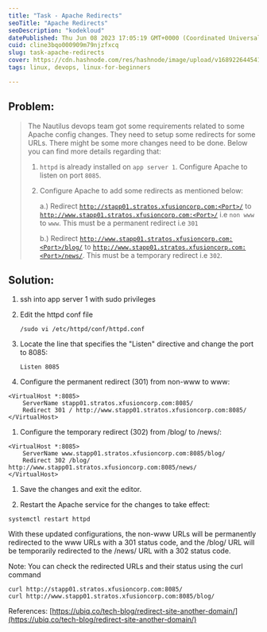 ```yaml
---
title: "Task - Apache Redirects"
seoTitle: "Apache Redirects"
seoDescription: "kodekloud"
datePublished: Thu Jun 08 2023 17:05:19 GMT+0000 (Coordinated Universal Time)
cuid: cline3bqo000909m79njzfxcq
slug: task-apache-redirects
cover: https://cdn.hashnode.com/res/hashnode/image/upload/v1689226445417/b6cb1a68-efd2-46d1-ae3e-eb8b515f8af8.jpeg
tags: linux, devops, linux-for-beginners

---
```


## Problem:

> The Nautilus devops team got some requirements related to some Apache config changes. They need to setup some redirects for some URLs. There might be some more changes need to be done. Below you can find more details regarding that:
> 
> 1. `httpd` is already installed on `app server 1`. Configure Apache to listen on port `8085`.
>     
> 2. Configure Apache to add some redirects as mentioned below:
>     
>     a.) Redirect [`http://stapp01.stratos.xfusioncorp.com:<Port>/`](http://stapp01.stratos.xfusioncorp.com:%3CPort%3E/) to [`http://www.stapp01.stratos.xfusioncorp.com:<Port>/`](http://www.stapp01.stratos.xfusioncorp.com:%3CPort%3E/) i.e `non www` to `www`. This must be a permanent redirect i.e `301`
>     
>     b.) Redirect [`http://www.stapp01.stratos.xfusioncorp.com:<Port>/blog/`](http://www.stapp01.stratos.xfusioncorp.com:%3CPort%3E/blog/) to [`http://www.stapp01.stratos.xfusioncorp.com:<Port>/news/`](http://www.stapp01.stratos.xfusioncorp.com:%3CPort%3E/news/). This must be a temporary redirect i.e `302`.
>     

## Solution:

1. ssh into app server 1 with sudo privileges
    
2. Edit the httpd conf file
    
    `/sudo vi /etc/httpd/conf/httpd.conf`
    
3. Locate the line that specifies the "Listen" directive and change the port to 8085:
    
    `Listen 8085`
    
4. Configure the permanent redirect (301) from non-www to www:
    

```plaintext
<VirtualHost *:8085>
    ServerName stapp01.stratos.xfusioncorp.com:8085/
    Redirect 301 / http://www.stapp01.stratos.xfusioncorp.com:8085/
</VirtualHost>
```

1. Configure the temporary redirect (302) from /blog/ to /news/:
    

```plaintext
<VirtualHost *:8085>
    ServerName www.stapp01.stratos.xfusioncorp.com:8085/blog/
    Redirect 302 /blog/ http://www.stapp01.stratos.xfusioncorp.com:8085/news/
</VirtualHost>
```

1. Save the changes and exit the editor.
    
2. Restart the Apache service for the changes to take effect:
    

```plaintext
systemctl restart httpd
```

With these updated configurations, the non-www URLs will be permanently redirected to the www URLs with a 301 status code, and the /blog/ URL will be temporarily redirected to the /news/ URL with a 302 status code.

Note: You can check the redirected URLs and their status using the curl command

```plaintext
curl http://stapp01.stratos.xfusioncorp.com:8085/
curl http://www.stapp01.stratos.xfusioncorp.com:8085/blog/
```

References: [https://ubiq.co/tech-blog/redirect-site-another-domain/](https://ubiq.co/tech-blog/redirect-site-another-domain/)